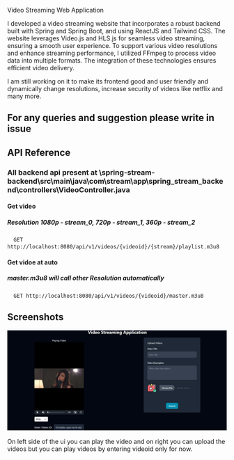 
Video Streaming Web Application 

I developed a video streaming website that incorporates a robust backend built with Spring and Spring Boot, and  using ReactJS and Tailwind CSS. The website leverages Video.js and HLS.js for seamless video streaming, ensuring a smooth user experience. To support various video resolutions and enhance streaming performance, I utilized FFmpeg to process video data into multiple formats. The integration of these technologies ensures efficient video delivery. 

I am still working on it to make its frontend good and user friendly and dynamically change resolutions, increase security of videos like netflix and many more.

## For any queries and suggestion please write in issue


## API Reference
###  All backend api present at \spring-stream-backend\src\main\java\com\stream\app\spring_stream_backend\controllers\VideoController.java
#### Get video
##### Resolution 1080p - stream_0, 720p - stream_1, 360p - stream_2
```http
  GET http://localhost:8080/api/v1/videos/{videoid}/{stream}/playlist.m3u8
```

#### Get vidoe at auto
##### master.m3u8 will call other Resolution automatically
```http
  GET http://localhost:8080/api/v1/videos/{videoid}/master.m3u8
```


## Screenshots

![App Screenshot](https://github.com/Abhijeetkur/Video-Streaming/blob/main/Screenshot%202024-12-21%20152339.png)

On left side of the ui you can play the video and on right you can upload the videos but you can play videos by entering videoid only for now.

